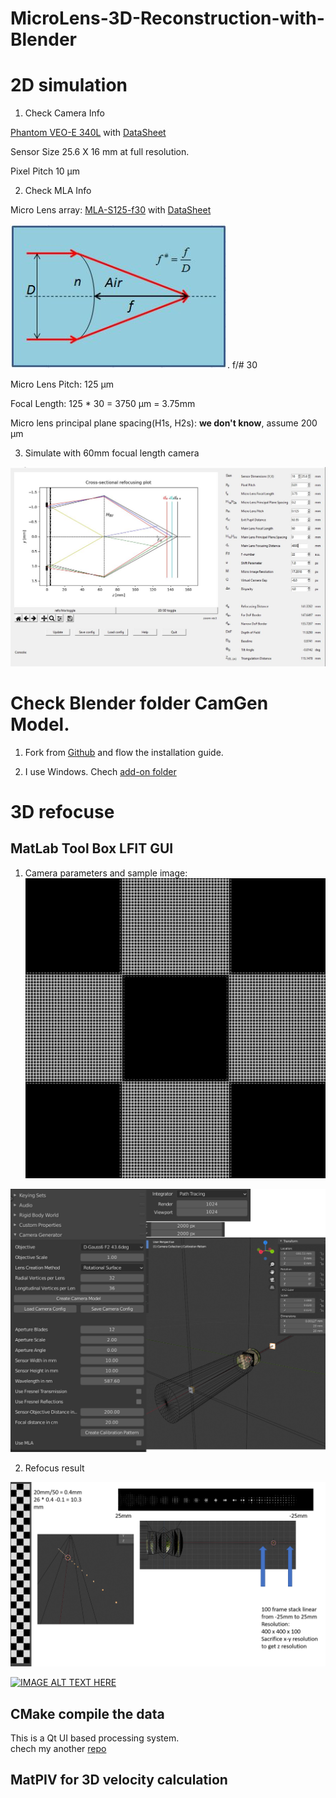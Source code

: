 # MicroLens-3D-Reconstruction-with-Blender

# 2D simulation

1. Check Camera Info

[Phantom VEO-E 340L](https://www.phantomhighspeed.com/products/cameras/veo/veoe340l) with [DataSheet](./wDSVEOE.pdf)

Sensor Size 25.6 X 16 mm at full resolution. 

Pixel Pitch 10 μm 

2. Check MLA Info

Micro Lens array: [MLA-S125-f30](https://www.rpcphotonics.com/product/mla-s125-f30/) with [DataSheet](./Fact-Sheet-MLA1.pdf)

![f/#](https://github.com/lipilian/MicroLens-3D-Reconstruction-with-Blender/blob/master/Fnumber.JPG). f/# 30 

Micro Lens Pitch: 125 μm 

Focal Length: 125 * 30 = 3750 μm  = 3.75mm

Micro lens principal plane spacing(H1s, H2s): **we don't know**, assume 200 μm 

3. Simulate with 60mm focual length camera

![IMAGE](https://github.com/lipilian/MicroLens-3D-Reconstruction-with-Blender/blob/master/2D1.JPG)


# Check Blender folder CamGen Model.

1. Fork from [Github](https://github.com/Arne-Petersen/Plenoptic-Simulation) and flow the installation guide.

2. I use Windows. Chech [add-on folder](https://docs.blender.org/manual/en/latest/advanced/blender_directory_layout.html#platform-dependent-paths)

# 3D refocuse

## MatLab Tool Box LFIT GUI

1. Camera parameters and sample image:
![sample image about chessboard](https://github.com/lipilian/MicroLens-3D-Reconstruction-with-Blender/blob/master/Image/Check.jpg)

![camera setting](https://github.com/lipilian/MicroLens-3D-Reconstruction-with-Blender/blob/master/Image/setting.png)

2. Refocus result

![result](https://github.com/lipilian/MicroLens-3D-Reconstruction-with-Blender/blob/master/Image/result.png)

[![IMAGE ALT TEXT HERE](https://img.youtube.com/vi/YOUTUBE_VIDEO_ID_HERE/0.jpg)](https://www.youtube.com/watch?v=YOUTUBE_VIDEO_ID_HERE)


## CMake compile the data

This is a Qt UI based processing system.    
chech my another [repo](https://github.com/lipilian/PlenopticImageProcessing)

## MatPIV for 3D velocity calculation